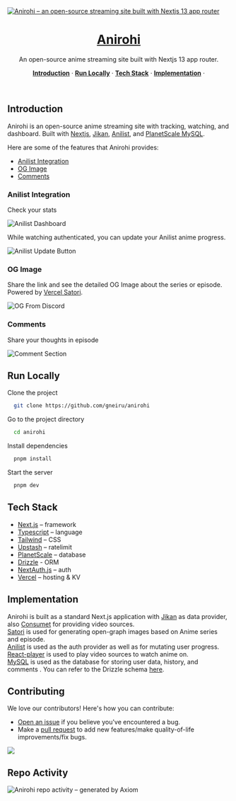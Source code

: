 <a href="https://ani.rohi.dev">
  <img alt="Anirohi – an open-source streaming site built with Nextjs 13 app router" src="https://raw.githubusercontent.com/gneiru/anirohi/master/public/images/landing.png">
  <h1 align="center">Anirohi</h1>
</a>

<p align="center">
  An open-source anime streaming site built with Nextjs 13 app router.
</p>

<p align="center">
  <a href="#introduction"><strong>Introduction</strong></a> ·
  <a href="#run-locally"><strong>Run Locally</strong></a> ·
  <a href="#tech-stack"><strong>Tech Stack</strong></a> ·
  <a href="#implementation"><strong>Implementation</strong></a> ·
</p>
<br/>

## Introduction

Anirohi is an open-source anime streaming site with tracking, watching, and dashboard. Built with [Nextjs](https://nextjs.org/), [Jikan](https://docs.api.jikan.moe), [Anilist](https://anilist.gitbook.io/), and [PlanetScale MySQL](https://planetscale.com/).

Here are some of the features that Anirohi provides:

- [Anilist Integration](#anilist-integration)
- [OG Image](#og-image)
- [Comments](#comments)

### Anilist Integration

Check your stats

![Anilist Dashboard](https://raw.githubusercontent.com/gneiru/anirohi/master/public/images/anilist-dashboard.png)

While watching authenticated, you can update your Anilist anime progress.

![Anilist Update Button](https://raw.githubusercontent.com/gneiru/anirohi/master/public/images/mark-anilist.png)

### OG Image

Share the link and see the detailed OG Image about the series or episode. Powered by [Vercel Satori](https://og-playground.vercel.app/).

![OG From Discord](https://raw.githubusercontent.com/gneiru/anirohi/master/public/images/socialshare-preview.png)

### Comments

Share your thoughts in episode

![Comment Section](https://raw.githubusercontent.com/gneiru/anirohi/master/public/images/comment-section.png)

## Run Locally

Clone the project

```bash
  git clone https://github.com/gneiru/anirohi
```

Go to the project directory

```bash
  cd anirohi
```

Install dependencies

```bash
  pnpm install
```

Start the server

```bash
  pnpm dev
```

## Tech Stack

- [Next.js](https://nextjs.org/) – framework
- [Typescript](https://www.typescriptlang.org/) – language
- [Tailwind](https://tailwindcss.com/) – CSS
- [Upstash](https://upstash.com/) – ratelimit
- [PlanetScale](https://planetscale.com/) – database
- [Drizzle](https://orm.drizzle.team/) - ORM
- [NextAuth.js](https://next-auth.js.org/) – auth
- [Vercel](https://vercel.com/) – hosting & KV

## Implementation

Anirohi is built as a standard Next.js application with [Jikan](https://docs.api.jikan.moe) as data provider, also [Consumet](https://docs.consumet.org) for providing video sources. <br>
[Satori](https://og-playground.vercel.app/) is used for generating open-graph images based on Anime series and episode. <br>
[Anilist](https://anilist.gitbook.io/) is used as the auth provider as well as for mutating user progress. <br>
[React-player](https://www.npmjs.com/package/react-player) is used to play video sources to watch anime on. <br>
[MySQL](https://www.mysql.com/) is used as the database for storing user data, history, and comments . You can refer to the Drizzle schema [here](/src/db/schema). <br>

## Contributing

We love our contributors! Here's how you can contribute:

- [Open an issue](https://github.com/gneiru/anirohi/issues) if you believe you've encountered a bug.
- Make a [pull request](https://github.com/gneiru/anirohi/pull) to add new features/make quality-of-life improvements/fix bugs.

<a href="https://github.com/gneiru/anirohi/graphs/contributors">
  <img src="https://contrib.rocks/image?repo=gneiru/anirohi" />
</a>

## Repo Activity

![Anirohi repo activity – generated by Axiom](https://repobeats.axiom.co/api/embed/da795c147fb49c098e7ab96086fadcbd2cf7e777.svg "Repobeats analytics image")
